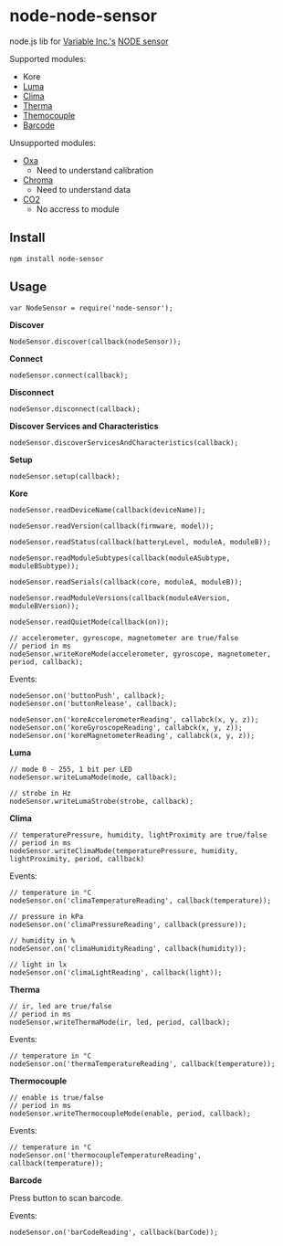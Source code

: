 node-node-sensor
================

node.js lib for [Variable Inc.'s](http://variableinc.com) [NODE sensor](http://variableinc.com/product/ios-platform-node/)

Supported modules:

 * Kore
 * [Luma](http://variableinc.com/luma-led-flashlight/)
 * [Clima](http://variableinc.com/product/new-clima-climate-and-weather-sensor/)
 * [Therma](http://variableinc.com/therma-temperature-sensor/)
 * [Themocouple](http://variableinc.com/product/thermocouple/)
 * [Barcode](http://variableinc.com/product/node-barcode/)

Unsupported modules:

 * [Oxa](http://variableinc.com/oxa-gas-sensors/)
   * Need to understand calibration
 * [Chroma](http://variableinc.com/chroma-color-sensor/)
   * Need to understand data
 * [CO2](http://variableinc.com/product/node-co2/)
   * No accress to module

Install
-------

    npm install node-sensor

Usage
-----

    var NodeSensor = require('node-sensor');

__Discover__

    NodeSensor.discover(callback(nodeSensor));

__Connect__

    nodeSensor.connect(callback);

__Disconnect__

    nodeSensor.disconnect(callback);

__Discover Services and Characteristics__

    nodeSensor.discoverServicesAndCharacteristics(callback);

__Setup__

    nodeSensor.setup(callback);

__Kore__

    nodeSensor.readDeviceName(callback(deviceName));

    nodeSensor.readVersion(callback(firmware, model));

    nodeSensor.readStatus(callback(batteryLevel, moduleA, moduleB));

    nodeSensor.readModuleSubtypes(callback(moduleASubtype, moduleBSubtype));

    nodeSensor.readSerials(callback(core, moduleA, moduleB));

    nodeSensor.readModuleVersions(callback(moduleAVersion, moduleBVersion));

    nodeSensor.readQuietMode(callback(on));

    // accelerometer, gyroscope, magnetometer are true/false
    // period in ms
    nodeSensor.writeKoreMode(accelerometer, gyroscope, magnetometer, period, callback);

Events:

    nodeSensor.on('buttonPush', callback);
    nodeSensor.on('buttonRelease', callback);

    nodeSensor.on('koreAccelerometerReading', callabck(x, y, z));
    nodeSensor.on('koreGyroscopeReading', callabck(x, y, z));
    nodeSensor.on('koreMagnetometerReading', callabck(x, y, z));

__Luma__

    // mode 0 - 255, 1 bit per LED
    nodeSensor.writeLumaMode(mode, callback);

    // strobe in Hz
    nodeSensor.writeLumaStrobe(strobe, callback);

__Clima__

    // temperaturePressure, humidity, lightProximity are true/false
    // period in ms
    nodeSensor.writeClimaMode(temperaturePressure, humidity, lightProximity, period, callback)

Events:

    // temperature in °C
    nodeSensor.on('climaTemperatureReading', callback(temperature));

    // pressure in kPa
    nodeSensor.on('climaPressureReading', callback(pressure));

    // humidity in %
    nodeSensor.on('climaHumidityReading', callback(humidity));

    // light in lx
    nodeSensor.on('climaLightReading', callback(light));

__Therma__

    // ir, led are true/false
    // period in ms
    nodeSensor.writeThermaMode(ir, led, period, callback);

Events:

    // temperature in °C
    nodeSensor.on('thermaTemperatureReading', callback(temperature));

__Thermocouple__

    // enable is true/false
    // period in ms
    nodeSensor.writeThermocoupleMode(enable, period, callback);

Events:

    // temperature in °C
    nodeSensor.on('thermocoupleTemperatureReading', callback(temperature));

__Barcode__

Press button to scan barcode.

Events:

    nodeSensor.on('barCodeReading', callback(barCode));
